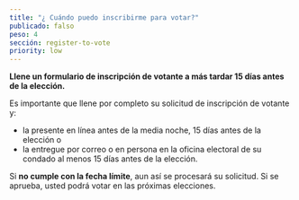 ```yaml
---
title: "¿ Cuándo puedo inscribirme para votar?"
publicado: falso
peso: 4
sección: register-to-vote
priority: low
---
```


**Llene un formulario de inscripción de votante a más tardar 15 días antes de la elección.**  

Es importante que llene por completo su solicitud de inscripción de votante y:  
- la presente en línea antes de la media noche, 15 días antes de la elección o  
- la entregue por correo o en persona en la oficina electoral de su condado al menos 15 días antes de la elección.  

Si **no cumple con la fecha límite**, aun así se procesará su solicitud.  Si se aprueba, usted podrá votar en las próximas elecciones.
